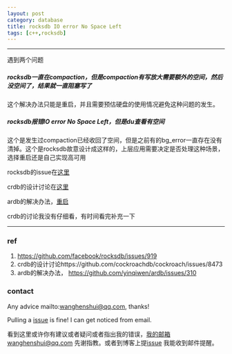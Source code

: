 ```yaml
---
layout: post
category: database
title: rocksdb IO error No Space Left
tags: [c++,rocksdb]
---
```


  

---

遇到两个问题

##### rocksdb一直在compaction，但是compaction有写放大需要额外的空间，然后没空间了，结果就一直阻塞写了

这个解决办法只能是重启，并且需要预估硬盘的使用情况避免这种问题的发生。



##### rocksdb报错IO error No Space Left，但是du查看有空间

这个是发生过compaction已经收回了空间，但是之前有的bg_error一直存在没有清掉。这个是rocksdb故意设计成这样的，上层应用需要决定是否处理这种场景，选择重启还是自己实现高可用



rocksdb的issue在[这里](https://github.com/facebook/rocksdb/issues/919)

crdb的设计讨论在[这里](https://github.com/cockroachdb/cockroach/issues/8473)

ardb的解决办法，[重启]( https://github.com/yinqiwen/ardb/issues/310)



crdb的讨论我没有仔细看，有时间看完补充一下

----

### ref

1. https://github.com/facebook/rocksdb/issues/919
2. crdb的设计讨论https://github.com/cockroachdb/cockroach/issues/8473
3. ardb的解决办法， https://github.com/yinqiwen/ardb/issues/310

### contact

Any advice mailto:wanghenshui@qq.com, thanks! 

Pulling a [issue](https://github.com/wanghenshui/wanghenshui.github.io/issues/new) is fine! I can get noticed from email.

看到这里或许你有建议或者疑问或者指出我的错误，我的邮箱wanghenshui@qq.com 先谢指教。或者到博客上提[issue](https://github.com/wanghenshui/wanghenshui.github.io/issues/new) 我能收到邮件提醒。